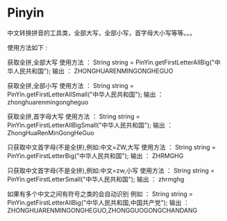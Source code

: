 # Pinyin
中文转换拼音的工具类，全部大写，全部小写，首字母大小写等等。。。

使用方法如下 : 

获取全拼,全部大写
使用方法 ： String string = PinYin.getFirstLetterAllBig("中华人民共和国");
输出 ： ZHONGHUARENMINGONGHEGUO

获取全拼,全部小写
使用方法 ： String string = PinYin.getFirstLetterAllSmall("中华人民共和国");
输出 ： zhonghuarenmingongheguo

获取全拼,首字母大写
使用方法 ： String string = PinYin.getFirstLetterAllBigSmall("中华人民共和国");
输出 ： ZhongHuaRenMinGongHeGuo

只获取中文首字母(不是全拼),例如:中文=ZW,大写
使用方法 ： String string = PinYin.getFirstLetterBig("中华人民共和国");
输出 ： ZHRMGHG

只获取中文首字母(不是全拼),例如:中文=zw,小写
使用方法 ： String string = PinYin.getFirstLetterSmall("中华人民共和国");
输出 ： zhrmghg

如果有多个中文之间有符号之类的会自动识别
例如 ： String string = PinYin.getFirstLetterAllBig("中华人民共和国,中国共产党");
输出 ： ZHONGHUARENMINGONGHEGUO,ZHONGGUOGONGCHANDANG


